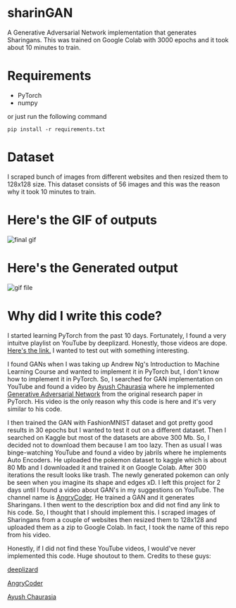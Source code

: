 # sharinGAN
A Generative Adversarial Network implementation that generates Sharingans. This was trained on Google Colab with 3000 epochs and it took about 10 minutes to train.

# Requirements
- PyTorch
- numpy

or just run the following command
```
pip install -r requirements.txt
```


# Dataset
I scraped bunch of images from different websites and then resized them to 128x128 size. This dataset consists of 56 images and this was the reason why it took 10 minutes to train.


# Here's the GIF of outputs
![final gif](https://github.com/jaychandra6/sharinGAN/blob/master/static/gif.gif)

# Here's the Generated output
![gif file](https://github.com/jaychandra6/sharinGAN/blob/master/static/final.png)

# Why did I write this code?
I started learning PyTorch from the past 10 days. Fortunately, I found a very intuitve playlist on YouTube by deeplizard. Honestly, those videos are dope. [Here's the link.](https://www.youtube.com/playlist?list=PLZbbT5o_s2xrfNyHZsM6ufI0iZENK9xgG) I wanted to test out with something interesting.

I found GANs when I was taking up Andrew Ng's Introduction to Machine Learning Course and wanted to implement it in PyTorch but, I don't know how to implement it in PyTorch. So, I searched for GAN implementation on YouTube and found a video by [Ayush Chaurasia](https://www.youtube.com/c/AyushChaurasia) where he implemented [Generative Adversarial Network](https://www.youtube.com/watch?v=aZpsxMZbG14) from the original research paper in PyTorch. His video is the only reason why this code is here and it's very similar to his code.

I then trained the GAN with FashionMNIST dataset and got pretty good results in 30 epochs but I wanted to test it out on a different dataset. Then I searched on Kaggle but most of the datasets are above 300 Mb. So, I decided not to download them because I am too lazy. Then as usual I was binge-watching YouTube and found a video by jabrils where he implements Auto Encoders. He uploaded the pokemon dataset to kaggle which is about 80 Mb and I downloaded it and trained it on Google Colab. After 300 iterations the result looks like trash. The newly generated pokemon can only be seen when you imagine its shape and edges xD. I left this project for 2 days until I found a video about GAN's in my suggestions on YouTube. The channel name is [AngryCoder](https://www.youtube.com/channel/UCta6mmYG1NLeDeFFaLP2eug). He trained a GAN and it generates Sharingans. I then went to the description box and did not find any link to his code. So, I thought that I should implement this. I scraped images of Sharingans from a couple of websites then resized them to 128x128 and uploaded them as a zip to Google Colab. In fact, I took the name of this repo from his video.

Honestly, if I did not find these YouTube videos, I would've never implemented this code. Huge shoutout to them.
Credits to these guys:

[deeplizard](https://www.youtube.com/channel/UC4UJ26WkceqONNF5S26OiVw)

[AngryCoder](https://www.youtube.com/channel/UCta6mmYG1NLeDeFFaLP2eug)

[Ayush Chaurasia](https://www.youtube.com/c/AyushChaurasia)


